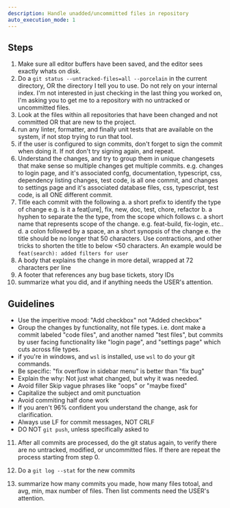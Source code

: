 ```yaml
---
description: Handle unadded/uncommitted files in repository
auto_execution_mode: 1
---
```


## Steps

1. Make sure all editor buffers have been saved, and the editor sees exactly whats on disk.
2. Do a `git status --untracked-files=all --porcelain` in the current directory, OR the directory I tell you to use. Do not rely on your internal index. I'm not interested in just checking in the last thing you worked on, I'm asking you to get me to a repository with no untracked or uncommitted files.
3. Look at the files within all repositories that have been changed and not committed OR that are new to the project.
4. run any linter, formatter, and finally unit tests that are available on the system, if not stop trying to run that tool.
5. if the user is configured to sign commits, don't forget to sign the commit when doing it. If not don't try signing again, and repeat.
6. Understand the changes, and try to group them in unique changesets that make sense so multiple changes get multiple commits. e.g. changes to login page, and it's associated confg, documentation, typescript, css, dependency listing changes, test code, is all one commit, and changes to settings page and it's associated database files, css, typescript, test code, is all ONE different commit.
7. Title each commit with the following
  a. a short prefix to identify the type of change e.g. is it a feat[ure], fix, new, doc, test, chore, refactor
  b. a hyphen to separate the the type, from the scope which follows
  c. a short name that represents scope of the change. e.g. feat-build, fix-login, etc..
  d. a colon followed by a space, an a short synopsis of the change
  e. the title should be no longer that 50 characters. Use contractions, and other tricks to shorten the title to below <50 characters. An example would be `feat(search): added filters for user`
8. A body that explains the change in more detail, wrapped at 72 characters per line
9. A footer that references any bug base tickets, story IDs
10. summarize what you did, and if anything needs the USER's attention.

## Guidelines

- Use the imperitive mood: "Add checkbox" not "Added checkbox"
- Group the changes by functionality, not file types. i.e. dont make a commit labeled "code files", and another named "test files", but commits by user facing functionality like "login page", and "settings page" which cuts across file types.
- if you're in windows, and `wsl` is installed, use `wsl` to do your git commands.
- Be specific: "fix overflow in sidebar menu" is better than "fix bug"
- Explain the why: Not just what changed, but why it was needed.
- Avoid filler Skip vague phrases like "oops" or "maybe fixed"
- Capitalize the subject and omit punctuation
- Avoid commiting half done work
- If you aren't 96% confident you understand the change, ask for clarification.
- Always use LF for commit messages, NOT CRLF
- DO NOT `git push`, unless specifically asked to


11. After all commits are processed, do the git status again, to verify there are no untracked, modified, or uncommitted files. If there are repeat the process starting from step 0. 

12. Do a `git log --stat` for the new commits 

13. summarize how many commits you made, how many files totoal, and avg, min, max number of files. Then list comments need the USER's attention.